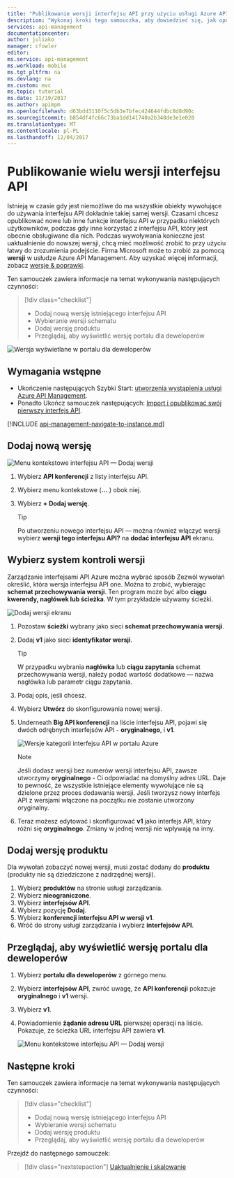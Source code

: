 ```yaml
---
title: "Publikowanie wersji interfejsu API przy użyciu usługi Azure API Management | Dokumentacja firmy Microsoft"
description: "Wykonaj kroki tego samouczka, aby dowiedzieć się, jak opublikować wiele wersji w usłudze API Management."
services: api-management
documentationcenter: 
author: juliako
manager: cfowler
editor: 
ms.service: api-management
ms.workload: mobile
ms.tgt_pltfrm: na
ms.devlang: na
ms.custom: mvc
ms.topic: tutorial
ms.date: 11/19/2017
ms.author: apimpm
ms.openlocfilehash: d63bdd3110f5c5db3e7bfec424644fdbc8d8d90c
ms.sourcegitcommit: b854df4fc66c73ba1dd141740a2b348de3e1e028
ms.translationtype: MT
ms.contentlocale: pl-PL
ms.lasthandoff: 12/04/2017
---
```

# <a name="publish-multiple-versions-of-your-api"></a>Publikowanie wielu wersji interfejsu API 

Istnieją w czasie gdy jest niemożliwe do ma wszystkie obiekty wywołujące do używania interfejsu API dokładnie takiej samej wersji. Czasami chcesz opublikować nowe lub inne funkcje interfejsu API w przypadku niektórych użytkowników, podczas gdy inne korzystać z interfejsu API, który jest obecnie obsługiwane dla nich. Podczas wywoływania konieczne jest uaktualnienie do nowszej wersji, chcą mieć możliwość zrobić to przy użyciu łatwy do zrozumienia podejście.  Firma Microsoft może to zrobić za pomocą **wersji** w usłudze Azure API Management. Aby uzyskać więcej informacji, zobacz [wersje & poprawki](https://blogs.msdn.microsoft.com/apimanagement/2017/09/14/versions-revisions/).

Ten samouczek zawiera informacje na temat wykonywania następujących czynności:

> [!div class="checklist"]
> * Dodaj nową wersję istniejącego interfejsu API
> * Wybieranie wersji schematu
> * Dodaj wersję produktu
> * Przeglądaj, aby wyświetlić wersję portalu dla deweloperów

![Wersja wyświetlane w portalu dla deweloperów](media/api-management-getstarted-publish-versions/azure_portal.PNG)

## <a name="prerequisites"></a>Wymagania wstępne

+ Ukończenie następujących Szybki Start: [utworzenia wystąpienia usługi Azure API Management](get-started-create-service-instance.md).
+ Ponadto Ukończ samouczek następujących: [Import i opublikować swój pierwszy interfejs API](import-and-publish.md).

[!INCLUDE [api-management-navigate-to-instance.md](../../includes/api-management-navigate-to-instance.md)]

## <a name="add-a-new-version"></a>Dodaj nową wersję

![Menu kontekstowe interfejsu API — Dodaj wersji](media/api-management-getstarted-publish-versions/AddVersionMenu.png)

1. Wybierz **API konferencji** z listy interfejsu API.
2. Wybierz menu kontekstowe (**...** ) obok niej.
3. Wybierz **+ Dodaj wersję**.

    > [!TIP]
    > Po utworzeniu nowego interfejsu API — można również włączyć wersji wybierz **wersji tego interfejsu API?** na **dodać interfejsu API** ekranu.

## <a name="choose-a-versioning-scheme"></a>Wybierz system kontroli wersji

Zarządzanie interfejsami API Azure można wybrać sposób Zezwól wywołań określić, która wersja interfejsu API one. Można to zrobić, wybierając **schemat przechowywania wersji**. Ten program może być albo **ciągu kwerendy, nagłówek lub ścieżka**. W tym przykładzie używamy ścieżki.

![Dodaj wersji ekranu](media/api-management-getstarted-publish-versions/AddVersion.PNG)

1. Pozostaw **ścieżki** wybrany jako sieci **schemat przechowywania wersji**.
2. Dodaj **v1** jako sieci **identyfikator wersji**.

    > [!TIP]
    > W przypadku wybrania **nagłówka** lub **ciągu zapytania** schemat przechowywania wersji, należy podać wartość dodatkowe — nazwa nagłówka lub parametr ciągu zapytania.

3. Podaj opis, jeśli chcesz.
4. Wybierz **Utwórz** do skonfigurowania nowej wersji.
5. Underneath **Big API konferencji** na liście interfejsu API, pojawi się dwóch odrębnych interfejsów API - **oryginalnego**, i **v1**.

    ![Wersje kategorii interfejsu API w portalu Azure](media/api-management-getstarted-publish-versions/VersionList.PNG)

    > [!Note]
    > Jeśli dodasz wersji bez numerów wersji interfejsu API, zawsze utworzymy **oryginalnego** - Ci odpowiadać na domyślny adres URL. Daje to pewność, że wszystkie istniejące elementy wywołujące nie są dzielone przez proces dodawania wersji. Jeśli tworzysz nowy interfejs API z wersjami włączone na początku nie zostanie utworzony oryginalny.

6. Teraz możesz edytować i skonfigurować **v1** jako interfejs API, który różni się **oryginalnego**. Zmiany w jednej wersji nie wpływają na inny.

## <a name="add-the-version-to-a-product"></a>Dodaj wersję produktu

Dla wywołań zobaczyć nowej wersji, musi zostać dodany do **produktu** (produkty nie są dziedziczone z nadrzędnej wersji).

1. Wybierz **produktów** na stronie usługi zarządzania.
2. Wybierz **nieograniczone**.
3. Wybierz **interfejsów API**.
4. Wybierz pozycję **Dodaj**.
5. Wybierz **konferencji interfejsu API w wersji v1**.
6. Wróć do strony usługi zarządzania i wybierz **interfejsów API**.

## <a name="browse-the-developer-portal-to-see-the-version"></a>Przeglądaj, aby wyświetlić wersję portalu dla deweloperów

1. Wybierz **portalu dla deweloperów** z górnego menu.
2. Wybierz **interfejsów API**, zwróć uwagę, że **API konferencji** pokazuje **oryginalnego** i **v1** wersji.
3. Wybierz **v1**.
4. Powiadomienie **żądanie adresu URL** pierwszej operacji na liście. Pokazuje, że ścieżka URL interfejsu API zawiera **v1**.

    ![Menu kontekstowe interfejsu API — Dodaj wersji](media/api-management-getstarted-publish-versions/developer_portal.png)

## <a name="next-steps"></a>Następne kroki

Ten samouczek zawiera informacje na temat wykonywania następujących czynności:

> [!div class="checklist"]
> * Dodaj nową wersję istniejącego interfejsu API
> * Wybieranie wersji schematu 
> * Dodaj wersję produktu
> * Przeglądaj, aby wyświetlić wersję portalu dla deweloperów

Przejdź do następnego samouczek:

> [!div class="nextstepaction"]
> [Uaktualnienie i skalowanie](upgrade-and-scale.md)
